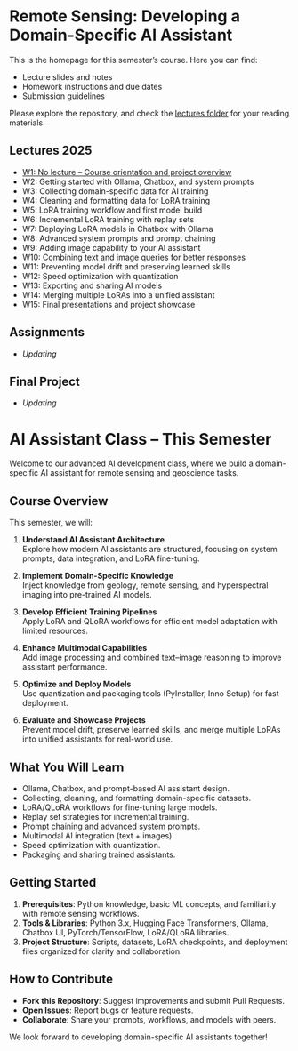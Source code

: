 # Remote Sensing: Developing a Domain-Specific AI Assistant

This is the homepage for this semester’s course. Here you can find:
- Lecture slides and notes
- Homework instructions and due dates
- Submission guidelines

Please explore the repository, and check the [lectures folder](2025_AI_Lectures/) for your reading materials.

## Lectures 2025

- [W1: No lecture – Course orientation and project overview](2025_AI_Lectures/Continual_Learning_AI_Assistant.pptx)
- W2: Getting started with Ollama, Chatbox, and system prompts
- W3: Collecting domain-specific data for AI training
- W4: Cleaning and formatting data for LoRA training
- W5: LoRA training workflow and first model build
- W6: Incremental LoRA training with replay sets
- W7: Deploying LoRA models in Chatbox with Ollama
- W8: Advanced system prompts and prompt chaining
- W9: Adding image capability to your AI assistant
- W10: Combining text and image queries for better responses
- W11: Preventing model drift and preserving learned skills
- W12: Speed optimization with quantization
- W13: Exporting and sharing AI models
- W14: Merging multiple LoRAs into a unified assistant
- W15: Final presentations and project showcase

## Assignments
- _Updating_

## Final Project
- _Updating_

# AI Assistant Class – This Semester

Welcome to our advanced AI development class, where we build a domain-specific AI assistant for remote sensing and geoscience tasks.

## Course Overview
This semester, we will:
1. **Understand AI Assistant Architecture**  
   Explore how modern AI assistants are structured, focusing on system prompts, data integration, and LoRA fine-tuning.

2. **Implement Domain-Specific Knowledge**  
   Inject knowledge from geology, remote sensing, and hyperspectral imaging into pre-trained AI models.

3. **Develop Efficient Training Pipelines**  
   Apply LoRA and QLoRA workflows for efficient model adaptation with limited resources.

4. **Enhance Multimodal Capabilities**  
   Add image processing and combined text–image reasoning to improve assistant performance.

5. **Optimize and Deploy Models**  
   Use quantization and packaging tools (PyInstaller, Inno Setup) for fast deployment.

6. **Evaluate and Showcase Projects**  
   Prevent model drift, preserve learned skills, and merge multiple LoRAs into unified assistants for real-world use.

## What You Will Learn
- Ollama, Chatbox, and prompt-based AI assistant design.
- Collecting, cleaning, and formatting domain-specific datasets.
- LoRA/QLoRA workflows for fine-tuning large models.
- Replay set strategies for incremental training.
- Prompt chaining and advanced system prompts.
- Multimodal AI integration (text + images).
- Speed optimization with quantization.
- Packaging and sharing trained assistants.

## Getting Started
1. **Prerequisites**: Python knowledge, basic ML concepts, and familiarity with remote sensing workflows.
2. **Tools & Libraries**: Python 3.x, Hugging Face Transformers, Ollama, Chatbox UI, PyTorch/TensorFlow, LoRA/QLoRA libraries.
3. **Project Structure**: Scripts, datasets, LoRA checkpoints, and deployment files organized for clarity and collaboration.

## How to Contribute
- **Fork this Repository**: Suggest improvements and submit Pull Requests.
- **Open Issues**: Report bugs or feature requests.
- **Collaborate**: Share your prompts, workflows, and models with peers.

We look forward to developing domain-specific AI assistants together!
